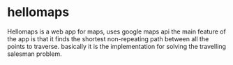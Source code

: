 # hellomaps
Hellomaps is a  web app for maps, uses google maps api the main feature of the app is that it finds the shortest non-repeating path between all the points to traverse. basically it is the implementation for solving the travelling salesman problem.
